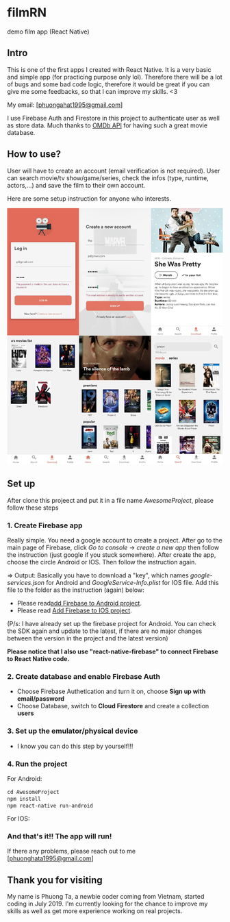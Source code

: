 # filmRN
demo film app (React Native)

## Intro
This is one of the first apps I created with React Native. It is a very basic and simple app (for practicing purpose only lol). Therefore there will be a lot of bugs and some bad code logic, therefore it would be great if you can give me some feedbacks, so that I can improve my skills. <3

My email: [phuongahat1995@gmail.com]

I use Firebase Auth and Firestore in this project to authenticate user as well as store data. Much thanks to [OMDb API](http://www.omdbapi.com/) for having such a great movie database.


## How to use?
User will have to create an account (email verification is not required). User can search movie/tv show/game/series, check the infos (type, runtime, actors,...) and save the film to their own account.

Here are some setup instruction for anyone who interests.

<img src="./film.jpg" width="700"/>

## Set up 

After clone this projeect and put it in a file name *AwesomeProject*, please follow these steps 

### 1. Create Firebase app
Really simple. You need a google account to create a project.
After go to the main page of Firebase, click *Go to console* -> *create a new app* then follow the instruction (just google if you stuck somewhere). After create the app, choose the circle Android or IOS. Then follow the instruction again.

=> Output: Basically you have to download a "key", which names *google-services.json* for Android and *GoogleService-Info.plist* for IOS file. Add this file to the folder as the instruction (again) below:

+ Please read[add Firebase to Android project](https://firebase.google.com/docs/android/setup?hl=vi). 
+ Please read [Add Firebase to IOS project](https://firebase.google.com/docs/ios/setup?hl=vi).

(P/s: I have already set up the firebase project for Android. You can check the SDK again and update to the latest, if there are no major changes between the version in the project and the latest version)

**Please notice that I also use "react-native-firebase" to connect Firebase to React Native code.**

### 2. Create database and enable Firebase Auth
+ Choose Firebase Authetication and turn it on, choose **Sign up with email/password**
+ Choose Database, switch to **Cloud Firestore** and create a collection **users**

### 3. Set up the emulator/physical device
+ I know you can do this step by yourself!!!

### 4. Run the project 

For Android: 

```
cd AwesomeProject
npm install
npm react-native run-android
```

For IOS: 

### And that's it!! The app will run!

If there any problems, please reach out to me [phuonghata1995@gmail.com]

## Thank you for visiting
My name is Phuong Ta, a newbie coder coming from Vietnam, started coding in July 2019. I'm currently looking for the chance to improve my skills as well as get more experience working on real projects.


